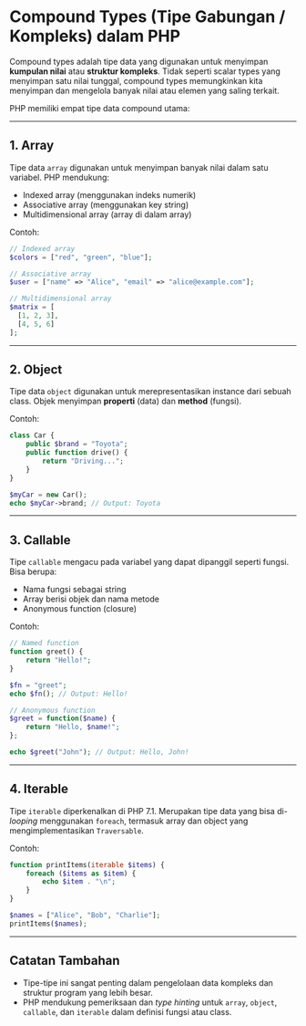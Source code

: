 # Compound Types (Tipe Gabungan / Kompleks) dalam PHP

Compound types adalah tipe data yang digunakan untuk menyimpan **kumpulan nilai** atau **struktur kompleks**. Tidak seperti scalar types yang menyimpan satu nilai tunggal, compound types memungkinkan kita menyimpan dan mengelola banyak nilai atau elemen yang saling terkait.

PHP memiliki empat tipe data compound utama:

---

## 1. Array

Tipe data `array` digunakan untuk menyimpan banyak nilai dalam satu variabel. PHP mendukung:

- Indexed array (menggunakan indeks numerik)
- Associative array (menggunakan key string)
- Multidimensional array (array di dalam array)

Contoh:

```php
// Indexed array
$colors = ["red", "green", "blue"];

// Associative array
$user = ["name" => "Alice", "email" => "alice@example.com"];

// Multidimensional array
$matrix = [
  [1, 2, 3],
  [4, 5, 6]
];
```

---

## 2. Object

Tipe data `object` digunakan untuk merepresentasikan instance dari sebuah class. Objek menyimpan **properti** (data) dan **method** (fungsi).

Contoh:

```php
class Car {
    public $brand = "Toyota";
    public function drive() {
        return "Driving...";
    }
}

$myCar = new Car();
echo $myCar->brand; // Output: Toyota
```

---

## 3. Callable

Tipe `callable` mengacu pada variabel yang dapat dipanggil seperti fungsi. Bisa berupa:

- Nama fungsi sebagai string
- Array berisi objek dan nama metode
- Anonymous function (closure)

Contoh:

```php
// Named function
function greet() {
    return "Hello!";
}

$fn = "greet";
echo $fn(); // Output: Hello!

// Anonymous function
$greet = function($name) {
    return "Hello, $name!";
};

echo $greet("John"); // Output: Hello, John!
```

---

## 4. Iterable

Tipe `iterable` diperkenalkan di PHP 7.1. Merupakan tipe data yang bisa di-_looping_ menggunakan `foreach`, termasuk array dan object yang mengimplementasikan `Traversable`.

Contoh:

```php
function printItems(iterable $items) {
    foreach ($items as $item) {
        echo $item . "\n";
    }
}

$names = ["Alice", "Bob", "Charlie"];
printItems($names);
```

---

## Catatan Tambahan

- Tipe-tipe ini sangat penting dalam pengelolaan data kompleks dan struktur program yang lebih besar.
- PHP mendukung pemeriksaan dan _type hinting_ untuk `array`, `object`, `callable`, dan `iterable` dalam definisi fungsi atau class.
